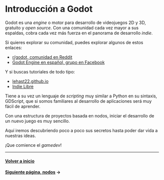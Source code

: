 # Introducción a Godot

Godot es una _engine_ o motor para desarrollo de videojuegos 2D y 3D, gratuito y _open source_. Con una comunidad cada vez mayor a sus espaldas, cobra cada vez más fuerza en el panorama de desarrollo _indie_.

Si quieres explorar su comunidad, puedes explorar algunos de estos enlaces:

* [r/godot, comunidad en Reddit]()
* [Godot Engine en español, grupo en Facebook](https://www.facebook.com/groups/771679136238312/)

Y si buscas tutoriales de todo tipo:

* [lehast22.github.io](https://lehast22.github.io)
* [Indie Libre](https://indielibre.com.ve)

Tiene a su vez un lenguaje de _scripting_ muy similar a Python en su sintaxis, GDScript, que si somos familiares al desarrollo de aplicaciones será muy fácil de aprender.

Con una estructura de proyectos basada en nodos, iniciar el desarrollo de un nuevo juego es muy sencillo.

Aquí iremos descubriendo poco a poco sus secretos hasta poder dar vida a nuestras ideas.

¡Que comience el _gamedev_!

---
#### [Volver a inicio](../README.md)
#### [Siguiente página, nodos](nodos.md) →
